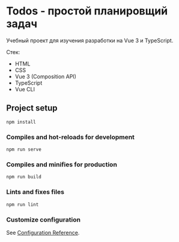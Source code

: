 # Todos - простой планировщий задач

Учебный проект для изучения разработки на Vue 3 и TypeScript. 

Стек: 
- HTML
- CSS
- Vue 3 (Composition API)
- TypeScript
- Vue CLI

## Project setup
```
npm install
```

### Compiles and hot-reloads for development
```
npm run serve
```

### Compiles and minifies for production
```
npm run build
```

### Lints and fixes files
```
npm run lint
```

### Customize configuration
See [Configuration Reference](https://cli.vuejs.org/config/).

